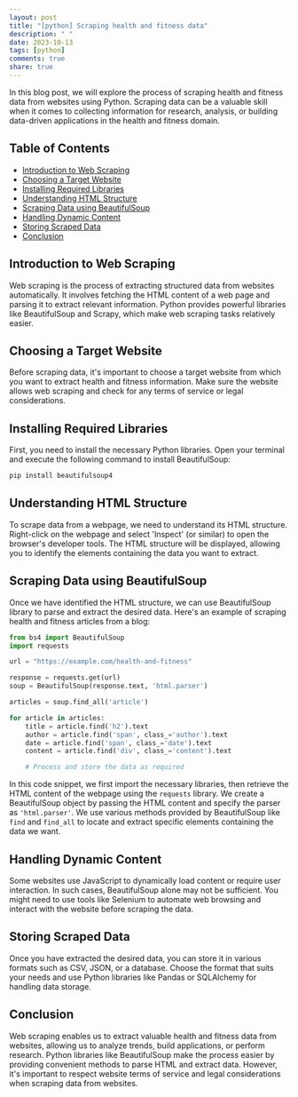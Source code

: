 ```yaml
---
layout: post
title: "[python] Scraping health and fitness data"
description: " "
date: 2023-10-13
tags: [python]
comments: true
share: true
---
```


In this blog post, we will explore the process of scraping health and fitness data from websites using Python. Scraping data can be a valuable skill when it comes to collecting information for research, analysis, or building data-driven applications in the health and fitness domain.

## Table of Contents
- [Introduction to Web Scraping](#introduction-to-web-scraping)
- [Choosing a Target Website](#choosing-a-target-website)
- [Installing Required Libraries](#installing-required-libraries)
- [Understanding HTML Structure](#understanding-html-structure)
- [Scraping Data using BeautifulSoup](#scraping-data-using-beautifulsoup)
- [Handling Dynamic Content](#handling-dynamic-content)
- [Storing Scraped Data](#storing-scraped-data)
- [Conclusion](#conclusion)

## Introduction to Web Scraping
Web scraping is the process of extracting structured data from websites automatically. It involves fetching the HTML content of a web page and parsing it to extract relevant information. Python provides powerful libraries like BeautifulSoup and Scrapy, which make web scraping tasks relatively easier.

## Choosing a Target Website
Before scraping data, it's important to choose a target website from which you want to extract health and fitness information. Make sure the website allows web scraping and check for any terms of service or legal considerations.

## Installing Required Libraries
First, you need to install the necessary Python libraries. Open your terminal and execute the following command to install BeautifulSoup:

```bash
pip install beautifulsoup4
```

## Understanding HTML Structure
To scrape data from a webpage, we need to understand its HTML structure. Right-click on the webpage and select 'Inspect' (or similar) to open the browser's developer tools. The HTML structure will be displayed, allowing you to identify the elements containing the data you want to extract.

## Scraping Data using BeautifulSoup
Once we have identified the HTML structure, we can use BeautifulSoup library to parse and extract the desired data. Here's an example of scraping health and fitness articles from a blog:

```python
from bs4 import BeautifulSoup
import requests

url = "https://example.com/health-and-fitness"

response = requests.get(url)
soup = BeautifulSoup(response.text, 'html.parser')

articles = soup.find_all('article')

for article in articles:
    title = article.find('h2').text
    author = article.find('span', class_='author').text
    date = article.find('span', class_='date').text
    content = article.find('div', class_='content').text

    # Process and store the data as required
```

In this code snippet, we first import the necessary libraries, then retrieve the HTML content of the webpage using the `requests` library. We create a BeautifulSoup object by passing the HTML content and specify the parser as `'html.parser'`. We use various methods provided by BeautifulSoup like `find` and `find_all` to locate and extract specific elements containing the data we want.

## Handling Dynamic Content
Some websites use JavaScript to dynamically load content or require user interaction. In such cases, BeautifulSoup alone may not be sufficient. You might need to use tools like Selenium to automate web browsing and interact with the website before scraping the data.

## Storing Scraped Data
Once you have extracted the desired data, you can store it in various formats such as CSV, JSON, or a database. Choose the format that suits your needs and use Python libraries like Pandas or SQLAlchemy for handling data storage.

## Conclusion
Web scraping enables us to extract valuable health and fitness data from websites, allowing us to analyze trends, build applications, or perform research. Python libraries like BeautifulSoup make the process easier by providing convenient methods to parse HTML and extract data. However, it's important to respect website terms of service and legal considerations when scraping data from websites.